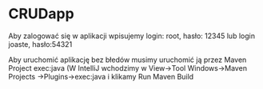# CRUDapp 
Aby zalogować się w aplikacji wpisujemy login: root, hasło: 12345 lub login joaste, hasło:54321

Aby uruchomić aplikację bez błedów musimy uruchomić ją przez Maven Project exec:java (W IntelliJ wchodzimy w View->Tool Windows->Maven Projects ->Plugins->exec:java i klikamy Run Maven Build
